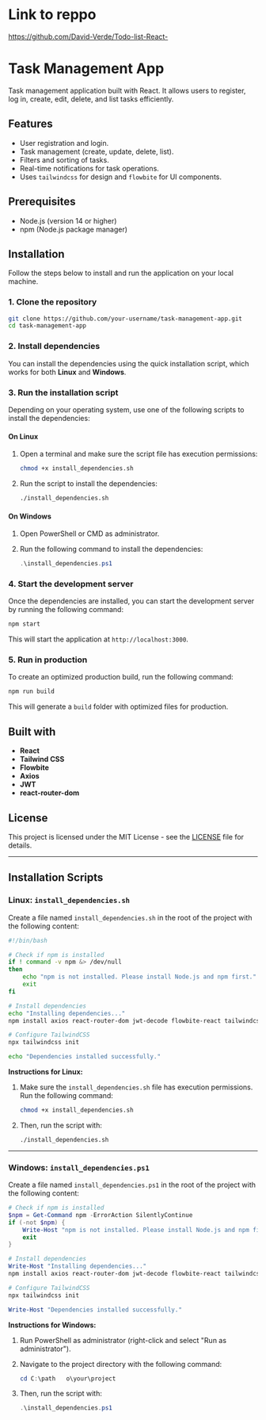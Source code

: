 # Link to reppo
https://github.com/David-Verde/Todo-list-React-


# Task Management App

Task management application built with React. It allows users to register, log in, create, edit, delete, and list tasks efficiently.

## Features

- User registration and login.
- Task management (create, update, delete, list).
- Filters and sorting of tasks.
- Real-time notifications for task operations.
- Uses `tailwindcss` for design and `flowbite` for UI components.

## Prerequisites

- Node.js (version 14 or higher)
- npm (Node.js package manager)

## Installation

Follow the steps below to install and run the application on your local machine.

### 1. Clone the repository

```bash
git clone https://github.com/your-username/task-management-app.git
cd task-management-app
```

### 2. Install dependencies

You can install the dependencies using the quick installation script, which works for both **Linux** and **Windows**.

### 3. Run the installation script

Depending on your operating system, use one of the following scripts to install the dependencies:

#### On Linux

1. Open a terminal and make sure the script file has execution permissions:

   ```bash
   chmod +x install_dependencies.sh
   ```

2. Run the script to install the dependencies:

   ```bash
   ./install_dependencies.sh
   ```

#### On Windows

1. Open PowerShell or CMD as administrator.

2. Run the following command to install the dependencies:

   ```powershell
   .\install_dependencies.ps1
   ```

### 4. Start the development server

Once the dependencies are installed, you can start the development server by running the following command:

```bash
npm start
```

This will start the application at `http://localhost:3000`.

### 5. Run in production

To create an optimized production build, run the following command:

```bash
npm run build
```

This will generate a `build` folder with optimized files for production.

## Built with

- **React**
- **Tailwind CSS**
- **Flowbite**
- **Axios**
- **JWT**
- **react-router-dom**

## License

This project is licensed under the MIT License - see the [LICENSE](LICENSE) file for details.

---

## Installation Scripts

### **Linux: `install_dependencies.sh`**

Create a file named `install_dependencies.sh` in the root of the project with the following content:

```bash
#!/bin/bash

# Check if npm is installed
if ! command -v npm &> /dev/null
then
    echo "npm is not installed. Please install Node.js and npm first."
    exit
fi

# Install dependencies
echo "Installing dependencies..."
npm install axios react-router-dom jwt-decode flowbite-react tailwindcss @heroicons/react react-hot-toast

# Configure TailwindCSS
npx tailwindcss init

echo "Dependencies installed successfully."
```

**Instructions for Linux:**

1. Make sure the `install_dependencies.sh` file has execution permissions. Run the following command:

   ```bash
   chmod +x install_dependencies.sh
   ```

2. Then, run the script with:

   ```bash
   ./install_dependencies.sh
   ```

---

### **Windows: `install_dependencies.ps1`**

Create a file named `install_dependencies.ps1` in the root of the project with the following content:

```powershell
# Check if npm is installed
$npm = Get-Command npm -ErrorAction SilentlyContinue
if (-not $npm) {
    Write-Host "npm is not installed. Please install Node.js and npm first."
    exit
}

# Install dependencies
Write-Host "Installing dependencies..."
npm install axios react-router-dom jwt-decode flowbite-react tailwindcss @heroicons/react react-hot-toast

# Configure TailwindCSS
npx tailwindcss init

Write-Host "Dependencies installed successfully."
```

**Instructions for Windows:**

1. Run PowerShell as administrator (right-click and select "Run as administrator").

2. Navigate to the project directory with the following command:

   ```powershell
   cd C:\path	o\your\project
   ```

3. Then, run the script with:

   ```powershell
   .\install_dependencies.ps1
   ```
